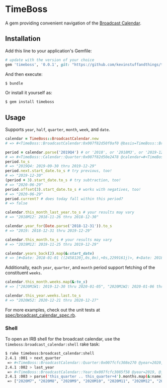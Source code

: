 # TimeBoss
A gem providing convenient navigation of the [Broadcast Calendar](https://en.wikipedia.org/wiki/Broadcast_calendar).

## Installation
Add this line to your application's Gemfile:
```ruby
# update with the version of your choice
gem 'timeboss', '0.0.1', git: "https://github.com/kevinstuffandthings/timeboss.git"
```

And then execute:
```bash
$ bundle
```

Or install it yourself as:
```bash
$ gem install timeboss
```

## Usage
Supports `year`, `half`, `quarter`, `month`, `week`, and `date`.

```ruby
calendar = TimeBoss::BroadcastCalendar.new
# => #<TimeBoss::BroadcastCalendar:0x007f82d50f0af0 @basis=TimeBoss::BroadcastCalendar::Basis>

period = calendar.parse('2019Q4') # or '2018', or '2018M3', or '2019-12-21', or '2020W32', or '2020M3W2'
# => #<TimeBoss::Calendar::Quarter:0x007f82d50e2478 @calendar=#<TimeBoss::BroadcastCalendar:0x007f82d50f0af0 @basis=TimeBoss::BroadcastCalendar::Basis, @_parser=#<TimeBoss::Calendar::Parser:0x007f82d50e8bc0 @calendar=#<TimeBoss::BroadcastCalendar:0x007f82d50f0af0 ...>>>, @year=2019, @index=4, @start_date=#<Date: 2019-09-30 ((2458757j,0s,0n),+0s,2299161j)>, @end_date=#<Date: 2019-12-29 ((2458847j,0s,0n),+0s,2299161j)>>
period.to_s
# => "2019Q4: 2019-09-30 thru 2019-12-29"
period.next.start_date.to_s # try previous, too!
# => "2019-12-30"
(period + 3).start_date.to_s # try subtraction, too!
# => "2020-06-29"
period.offset(3).start_date.to_s # works with negatives, too!
# => "2020-06-29"
period.current? # does today fall within this period?
# => false

calendar.this_month_last_year.to_s # your results may vary
# => "2018M12: 2018-11-26 thru 2018-12-30"

calendar.year_for(Date.parse('2018-12-31')).to_s
# => "2019: 2018-12-31 thru 2019-12-29"

calendar.this_month.to_s # your results may vary
# => "2019M12: 2019-11-25 thru 2019-12-29"

calendar.years_back(2).map(&:start_date)
# => [#<Date: 2018-01-01 ((2458120j,0s,0n),+0s,2299161j)>, #<Date: 2018-12-31 ((2458484j,0s,0n),+0s,2299161j)>]
```

Additionally, each `year`, `quarter`, and `month` period support fetching of the constituent `weeks`.

```ruby
calendar.this_month.weeks.map(&:to_s)
# => ["2020M1W1: 2019-12-30 thru 2020-01-05", "2020M1W2: 2020-01-06 thru 2020-01-12", "2020M1W3: 2020-01-13 thru 2020-01-19", "2020M1W4: 2020-01-20 thru 2020-01-26"]

calendar.this_year.weeks.last.to_s
# => "2020W52: 2020-12-21 thru 2020-12-27"
```

For more examples, check out the unit tests at [spec/broadcast_calendar_spec.rb](spec/broadcast_calendar_spec.rb).

### Shell
To open an IRB shell for the broadcast calendar, use the `timeboss:broadcast_calendar:shell` rake task:
```bash
$ rake timeboss:broadcast_calendar:shell
2.4.1 :001 > next_quarter
 => #<TimeBoss::BroadcastCalendar::Quarter:0x007fcfc308e270 @year=2020, @index=4, @start_date=#<Date: 2020-09-28 ((2459121j,0s,0n),+0s,2299161j)>, @end_date=#<Date: 2020-12-27 ((2459211j,0s,0n),+0s,2299161j)>>
2.4.1 :002 > last_year
 => #<TimeBoss::BroadcastCalendar::Year:0x007fcfc3085f58 @year=2019, @index=1, @start_date=#<Date: 2018-12-31 ((2458484j,0s,0n),+0s,2299161j)>, @end_date=#<Date: 2019-12-29 ((2458847j,0s,0n),+0s,2299161j)>>
2.4.1 :003 > parse('this_quarter .. this_quarter+4').months.map(&:name)
 => ["2020M7", "2020M8", "2020M9", "2020M10", "2020M11", "2020M12", "2021M1", "2021M2", "2021M3", "2021M4", "2021M5", "2021M6", "2021M7", "2021M8", "2021M9"]
```
